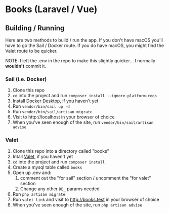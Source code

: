 # Books (Laravel / Vue)
## Building / Running
Here are two methods to build / run the app.
If you don't have macOS you'll have to go the Sail / Docker route.
If you do have macOS, you might find the Valet route to be quicker.

NOTE: I left the .env in the repo to make this slightly quicker... I normally **wouldn't** commit it.

### Sail (i.e. Docker)
1. Clone this repo
2. `cd` into the project and run `composer install --ignore-platform-reqs`
3. Install [Docker Desktop](https://www.docker.com/products/docker-desktop), if you haven't yet
4. Run `vendor/bin/sail up -d`
5. Run `vendor/bin/sail/artisan migrate`
6. Visit to http://localhost in your browser of choice
7. When you've seen enough of the site, run `vendor/bin/sail/artisan advise`

### Valet
1. Clone this repo into a directory called "books"
2. Intall [Valet](https://laravel.com/docs/8.x/valet#installation), if you haven't yet
3. `cd` into the project and run `composer install`
4. Create a mysql table called `books`
5. Open up .env and:
   1. comment out the "for sail" section / uncomment the "for valet" section
   2. Change any other `DB_` params needed
6. Run `php artisan migrate`
7. Run `valet link` and visit to http://books.test in your browser of choice
8. When you've seen enough of the site, run `php artisan advise`